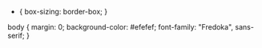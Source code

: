 -   {
    box-sizing: border-box;
    }

body {
margin: 0;
background-color: #efefef;
font-family: "Fredoka", sans-serif;
}
